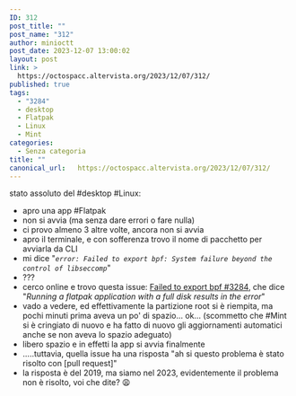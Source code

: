 ```yaml
---
ID: 312
post_title: ""
post_name: "312"
author: minioctt
post_date: 2023-12-07 13:00:02
layout: post
link: >
  https://octospacc.altervista.org/2023/12/07/312/
published: true
tags:
  - "3284"
  - desktop
  - Flatpak
  - Linux
  - Mint
categories:
  - Senza categoria
title: ""
canonical_url:   https://octospacc.altervista.org/2023/12/07/312/
---
```

<!-- wp:paragraph -->
<p>stato assoluto del #desktop #Linux:</p>
<!-- /wp:paragraph -->

<!-- wp:list -->
<ul><!-- wp:list-item -->
<li>apro una app #Flatpak</li>
<!-- /wp:list-item -->

<!-- wp:list-item -->
<li>non si avvia (ma senza dare errori o fare nulla)</li>
<!-- /wp:list-item -->

<!-- wp:list-item -->
<li>ci provo almeno 3 altre volte, ancora non si avvia</li>
<!-- /wp:list-item -->

<!-- wp:list-item -->
<li>apro il terminale, e con sofferenza trovo il nome di pacchetto per avviarla da CLI</li>
<!-- /wp:list-item -->

<!-- wp:list-item -->
<li>mi dice "<em><code>error: Failed to export bpf: System failure beyond the control of libseccomp</code></em>"</li>
<!-- /wp:list-item -->

<!-- wp:list-item -->
<li>???</li>
<!-- /wp:list-item -->

<!-- wp:list-item -->
<li>cerco online e trovo questa issue: <a href="https://github.com/flatpak/flatpak/issues/3284">Failed to export bpf #3284</a>, che dice "<em>Running a flatpak application with a full disk results in the error</em>"</li>
<!-- /wp:list-item -->

<!-- wp:list-item -->
<li>vado a vedere, ed effettivamente la partizione root si è riempita, ma pochi minuti prima aveva un po' di spazio... ok... (scommetto che #Mint si è cringiato di nuovo e ha fatto di nuovo gli aggiornamenti automatici anche se non aveva lo spazio adeguato)</li>
<!-- /wp:list-item -->

<!-- wp:list-item -->
<li>libero spazio e in effetti la app si avvia finalmente</li>
<!-- /wp:list-item -->

<!-- wp:list-item -->
<li>.....tuttavia, quella issue ha una risposta "ah si questo problema è stato risolto con [pull request]"</li>
<!-- /wp:list-item -->

<!-- wp:list-item -->
<li>la risposta è del 2019, ma siamo nel 2023, evidentemente il problema non è risolto, voi che dite? 😩</li>
<!-- /wp:list-item --></ul>
<!-- /wp:list -->